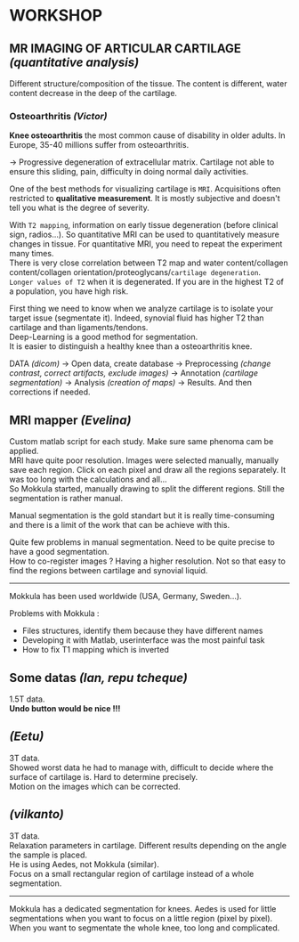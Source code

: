 # WORKSHOP

## MR IMAGING OF ARTICULAR CARTILAGE *(quantitative analysis)*

Different structure/composition of the tissue. The content is different, water content decrease in the deep of the cartilage.

### Osteoarthritis *(Victor)*

**Knee osteoarthritis** the most common cause of disability in older adults. In Europe, 35-40 millions suffer from osteoarthritis.

-> Progressive degeneration of extracellular matrix. Cartilage not able to ensure this sliding, pain, difficulty in doing normal daily activities.

One of the best methods for visualizing cartilage is `MRI`. Acquisitions often restricted to **qualitative measurement**. It is mostly subjective and doesn't tell you what is the degree of severity.

With `T2 mapping`, information on early tissue degeneration (before clinical sign, radios...). So quantitative MRI can be used to quantitatively measure changes in tissue.
For quantitative MRI, you need to repeat the experiment many times.  
There is very close correlation between T2 map and water content/collagen content/collagen orientation/proteoglycans/`cartilage degeneration`.  
`Longer values of T2` when it is degenerated. If you are in the highest T2 of a population, you have high risk.  

First thing we need to know when we analyze cartilage is to isolate your target issue (segmentate it). Indeed, synovial fluid has higher T2 than cartilage and than ligaments/tendons.  
Deep-Learning is a good method for segmentation.  
It is easier to distinguish a healthy knee than a osteoarthritis knee.

DATA *(dicom)* -> Open data, create database -> Preprocessing *(change contrast, correct artifacts, exclude images)* -> Annotation *(cartilage segmentation)* -> Analysis *(creation of maps)* -> Results. And then corrections if needed.


## MRI mapper *(Evelina)*

Custom matlab script for each study. Make sure same phenoma cam be applied.  
MRI have quite poor resolution. Images were selected manually, manually save each region. Click on each pixel and draw all the regions separately. It was too long with the calculations and all...  
So Mokkula started, manually drawing to split the different regions. Still the segmentation is rather manual.

Manual segmentation is the gold standart but it is really time-consuming and there is a limit of the work that can be achieve with this.

Quite few problems in manual segmentation. Need to be quite precise to have a good segmentation.  
How to co-register images ? Having a higher resolution. Not so that easy to find the regions between cartilage and synovial liquid.  

--- 

Mokkula has been used worldwide (USA, Germany, Sweden...).

Problems with Mokkula :

- Files structures, identify them because they have different names
- Developing it with Matlab, userinterface was the most painful task
- How to fix T1 mapping which is inverted

## Some datas *(Ian, repu tcheque)*

1.5T data.  
**Undo button would be nice !!!**

## *(Eetu)*

3T data.  
Showed worst data he had to manage with, difficult to decide where the surface of cartilage is. Hard to determine precisely.  
Motion on the images which can be corrected.

## *(vilkanto)*

3T data.  
Relaxation parameters in cartilage. Different results depending on the angle the sample is placed.  
He is using Aedes, not Mokkula (similar).  
Focus on a small rectangular region of cartilage instead of a whole segmentation.  

---

Mokkula has a dedicated segmentation for knees. Aedes is used for little segmentations when you want to focus on a little region (pixel by pixel). When you want to segmentate the whole knee, too long and complicated.

